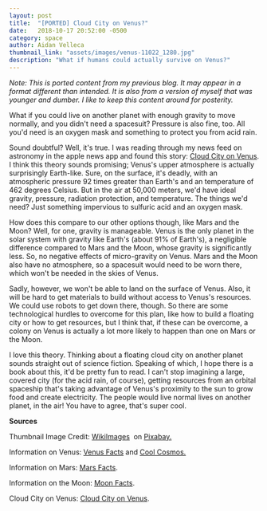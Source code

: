 ```yaml
---
layout: post
title:  "[PORTED] Cloud City on Venus?"
date:   2018-10-17 20:52:00 -0500
category: space
author: Aidan Velleca
thumbnail_link: "assets/images/venus-11022_1280.jpg"
description: "What if humans could actually survive on Venus?"
---
```

*Note: This is ported content from my previous blog. It may appear in a format different than intended. It is also from a version of myself that was younger and dumber. I like to keep this content around for posterity.*

What if you could live on another planet with enough gravity to move normally, and you didn't need a spacesuit? Pressure is also fine, too. All you'd need is an oxygen mask and something to protect you from acid rain. 

Sound doubtful? Well, it's true. I was reading through my news feed on astronomy in the apple news app and found this story: [Cloud City on Venus](https://www.nextbigfuture.com/2018/10/nasas-blimp-and-cloud-city-plan-for-venus-exploration-and-colonization.html). I think this theory sounds promising; Venus's upper atmosphere is actually surprisingly Earth-like. Sure, on the surface, it's deadly, with an atmospheric pressure 92 times greater than Earth's and an temperature of  462 degrees Celsius. But in the air at 50,000 meters, we'd have ideal gravity, pressure, radiation protection, and temperature. The things we'd need? Just something impervious to sulfuric acid and an oxygen mask. 

How does this compare to our other options though, like Mars and the Moon? Well, for one, gravity is manageable. Venus is the only planet in the solar system with gravity like Earth's (about 91% of Earth's), a negligible difference compared to Mars and the Moon, whose gravity is significantly less. So, no negative effects of micro-gravity on Venus. Mars and the Moon also have no atmosphere, so a spacesuit would need to be worn there, which won't be needed in the skies of Venus. 

Sadly, however, we won't be able to land on the surface of Venus. Also, it will be hard to get materials to build without access to Venus's resources. We could use robots to get down there, though. So there are some technological hurdles to overcome for this plan, like how to build a floating city or how to get resources, but I think that, if these can be overcome, a colony on Venus is actually a lot more likely to happen than one on Mars or the Moon. 

I love this theory. Thinking about a floating cloud city on another planet sounds straight out of science fiction. Speaking of which, I hope there is a book about this, it'd be pretty fun to read. I can't stop imagining a large, covered city (for the acid rain, of course), getting resources from an orbital spaceship that's taking advantage of Venus's proximity to the sun to grow food and create electricity. The people would live normal lives on another planet, in the air! You have to agree, that's super cool.   

**Sources** 

Thumbnail Image Credit: [WikiImages](https://pixabay.com/en/users/WikiImages-1897/)  on [Pixabay.](https://pixabay.com/en/venus-surface-hot-heat-planet-11022/) 

Information on Venus: [Venus Facts](https://space-facts.com/venus/) and [Cool Cosmos.](http://coolcosmos.ipac.caltech.edu/ask/48-How-strong-is-the-gravity-on-Venus-) 

Information on Mars: [Mars Facts](https://space-facts.com/mars/). 

Information on the Moon: [Moon Facts](https://space-facts.com/the-moon/). 

Cloud City on Venus: [Cloud City on Venus](https://www.nextbigfuture.com/2018/10/nasas-blimp-and-cloud-city-plan-for-venus-exploration-and-colonization.html).